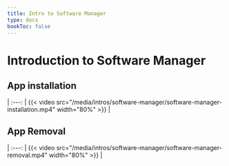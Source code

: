 ```yaml
---
title: Intro to Software Manager
type: docs
bookToc: false
---
```


# Introduction to Software Manager

## App installation
|
:---: |
{{< video src="/media/intros/software-manager/software-manager-installation.mp4" width="80%" >}} |

## App Removal
|
:---: |
{{< video src="/media/intros/software-manager/software-manager-removal.mp4" width="80%" >}} |

